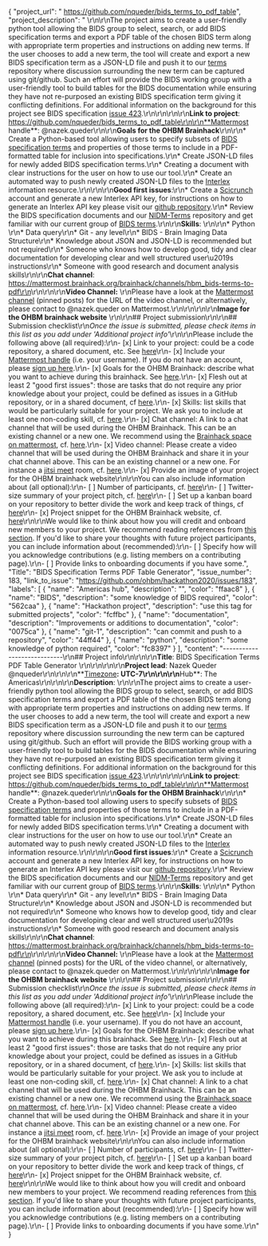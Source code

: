 {
  "project_url": " https://github.com/nqueder/bids_terms_to_pdf_table",
  "project_description": " \r\n\r\nThe project aims to create a user-friendly python tool allowing the BIDS group to select, search, or add BIDS specification terms and export a PDF table of the chosen BIDS term along with appropriate term properties and instructions on adding new terms. If the user chooses to add a new term, the tool will create and export a new BIDS specification term as a JSON-LD file and push it to our [terms](https://github.com/NIDM-Terms/terms/tree/master/terms/BIDS_Terms) repository where discussion surrounding the new term can be captured using git/github. Such an effort will provide the BIDS working group with a user-friendly tool to build tables for the BIDS documentation while ensuring they have not re-purposed an existing BIDS specification term giving it conflicting definitions.  For additional information on the background for this project see BIDS specification [issue 423](https://github.com/bids-standard/bids-specification/issues/423).\r\n\r\n<!--Describe the main idea and context of your project in a few sentences.-->\r\n\r\n**Link to project**: https://github.com/nqueder/bids_terms_to_pdf_table\r\n\r\n**Mattermost handle**: @nazek.queder\r\n\r\n**Goals for the OHBM Brainhack**\r\n\r\n* Create a Python-based tool allowing users to specify subsets of [BIDS specification terms](https://github.com/NIDM-Terms/terms/tree/master/terms/BIDS_Terms) and properties of those terms to include in a PDF-formatted table for inclusion into specifications.\r\n* Create JSON-LD files for newly added BIDS specification terms.\r\n* Creating a document with clear instructions for the user on how to use our tool.\r\n* Create an automated way to push newly created JSON-LD files to the [Interlex](https://scicrunch.org/nidm-terms) information resource.\r\n\r\n\r\n**Good first issues**:\r\n* Create a [Scicrunch](https://scicrunch.org/nidm-terms) account and generate a new Interlex API key, for instructions on how to generate an Interlex API key please visit our [github repository](https://github.com/nqueder/bids_terms_to_pdf_table).\r\n* Review the BIDS specification documents and our [NIDM-Terms](https://github.com/NIDM-Terms/terms) repository and get familiar with our current group of [BIDS terms](https://github.com/NIDM-Terms/terms/tree/master/terms/BIDS_Terms).\r\n\r\n**Skills**: \r\n\r\n* Python \r\n* Data query\r\n* Git - any level\r\n* BIDS - Brain Imaging Data Structure\r\n* Knowledge about JSON and JSON-LD is recommended but not required\r\n* Someone who knows how to develop good, tidy and clear documentation for developing clear and well structured user\u2019s instructions\r\n* Someone with good research and document analysis skills\r\n\r\n**Chat channel**:  https://mattermost.brainhack.org/brainhack/channels/hbm_bids-terms-to-pdf\r\n<!-- If you are creating a channel on the [brainhack mattermost](https://mattermost.brainhack.org/) try to create a\r\n**public** channel with one of the following template names:\r\n\r\n- hbmhack-NAME_OF_YOUR_PROJECT\r\n- hbm-NAME_OF_YOUR_PROJECT\r\n\r\nThese would be the corresponding URLs that you can paste here.\r\n\r\nhttps://mattermost.brainhack.org/brainhack/channels/hbmhack-NAME_OF_YOUR_PROJECT\r\nhttps://mattermost.brainhack.org/brainhack/channels/hbm-NAME_OF_YOUR_PROJECT\r\n-->\r\n\r\n\r\n**Video Channel:** \r\nPlease have a look at the [Mattermost channel](https://mattermost.brainhack.org/brainhack/channels/hbm_bids-terms-to-pdf) (pinned posts) for the URL of the video channel, or alternatively, please contact to @nazek.queder on Mattermost.\r\n\r\n<!--\r\n**Video channel**: A link to our Zoom meeting room will be provided as a pinned message in the [chat channel](https://mattermost.brainhack.org/brainhack/channels/hbm_bids-terms-to-pdf)\r\n\r\nWe are trying to be super careful about \"zoom bombing\" possibility.\r\nSo we want to avoid having links to video chats in \"public space\".\r\nWe suggest that you create a Jitsi or Zoom room and mention it in your text channel as \"pinned\" message or in the channel header.\r\n\r\n-->\r\n\r\n**Image for the OHBM brainhack website** \r\n\r\n## Project submission\r\n\r\n## Submission checklist\r\n*Once the issue is submitted, please check items in this list as you add under 'Additional project info'*\r\n\r\nPlease include the following above (all required):\r\n-   [x] Link to your project: could be a code repository, a shared document, etc. See [here](https://github.com/ohbm/hackathon2020/blob/master/.github/ISSUE_TEMPLATE/handbooks/projects.md#link-to-project)\r\n-   [x] Include your [Mattermost handle](https://mattermost.brainhack.org/) (i.e. your username). If you do not have an account, please [sign up here](https://mattermost.brainhack.org/signup_email).\r\n-   [x] Goals for the OHBM Brainhack: describe what you want to achieve during this brainhack. See [here](https://github.com/ohbm/hackathon2020/blob/master/.github/ISSUE_TEMPLATE/handbooks/projects.md#goals).\r\n-   [x] Flesh out at least 2 \"good first issues\": those are tasks that do not require any prior knowledge about your project, could be defined as issues in a GitHub repository, or in a shared document, cf [here](https://github.com/ohbm/hackathon2020/blob/master/.github/ISSUE_TEMPLATE/handbooks/projects.md#onboarding-2-good-first-issues).\r\n-   [x] Skills: list skills that would be particularly suitable for your project. We ask you to include at least one non-coding skill, cf. [here](https://github.com/ohbm/hackathon2020/blob/master/.github/ISSUE_TEMPLATE/handbooks/projects.md#onboarding-skills).\r\n-   [x] Chat channel: A link to a chat channel that will be used during the OHBM Brainhack. This can be an existing channel or a new one. We recommend using the [Brainhack space on mattermost](https://mattermost.brainhack.org/), cf. [here](https://github.com/ohbm/hackathon2020/blob/master/.github/ISSUE_TEMPLATE/handbooks/projects.md#chat).\r\n-   [x] Video channel: Please create a video channel that will be used during the OHBM Brainhack and share it in your chat channel above. This can be an existing channel or a new one. For instance a [jitsi meet](https://meet.jit.si/) room, cf. [here](https://github.com/ohbm/hackathon2020/blob/master/.github/ISSUE_TEMPLATE/handbooks/projects.md#video-calls).\r\n-   [x] Provide an image of your project for the OHBM brainhack website\r\n\r\nYou can also include information about (all optional):\r\n-   [ ] Number of participants, cf. [here](https://github.com/ohbm/hackathon2020/blob/master/.github/ISSUE_TEMPLATE/handbooks/projects.md#participant-capacity)\r\n-   [ ] Twitter-size summary of your project pitch, cf. [here](https://github.com/ohbm/hackathon2020/blob/master/.github/ISSUE_TEMPLATE/handbooks/projects.md#twitter-size-summary-of-your-project-pitch)\r\n-   [ ] Set up a kanban board on your repository to better divide the work and keep track of things, cf [here](https://github.com/ohbm/hackathon2020/blob/master/.github/ISSUE_TEMPLATE/handbooks/projects.md#set-up-a-kanban-board)\r\n-   [x] Project snippet for the OHBM Brainhack website, cf. [here](https://github.com/ohbm/hackathon2020/blob/master/.github/ISSUE_TEMPLATE/handbooks/projects.md#project-snippet-for-the-ohbm-brainhack-website)\r\n\r\nWe would like to think about how you will credit and onboard new members to your project. We recommend reading references from [this section](https://github.com/ohbm/hackathon2020/blob/master/.github/ISSUE_TEMPLATE/handbooks/projects.md#credit-and-onboarding). If you'd like to share your thoughts with future project participants, you can include information about (recommended):\r\n-   [ ] Specify how will you acknowledge contributions (e.g. listing members on a contributing page).\r\n-   [ ] Provide links to onboarding documents if you have some.",
  "Title": "BIDS Specification Terms PDF Table Generator",
  "issue_number": 183,
  "link_to_issue": "https://github.com/ohbm/hackathon2020/issues/183",
  "labels": [
    {
      "name": "Americas hub",
      "description": "",
      "color": "ffaac8"
    },
    {
      "name": "BIDS",
      "description": "some knowledge of BIDS required",
      "color": "562caa"
    },
    {
      "name": "Hackathon project",
      "description": "use this tag for submitted projects",
      "color": "fcffbc"
    },
    {
      "name": "documentation",
      "description": "Improvements or additions to documentation",
      "color": "0075ca"
    },
    {
      "name": "git-1",
      "description": "can commit and push to a repository",
      "color": "44ff44"
    },
    {
      "name": "python",
      "description": "some knowledge of python required",
      "color": "fc8397"
    }
  ],
  "content": "----------------------------\r\n## Project info\r\n<!-- *Please fill this in first and then submit the issue* -->\r\n\r\n**Title**: BIDS Specification Terms PDF Table Generator \r\n\r\n<!--Name of your awesome project. Please also update the title of the issue to be the title of your project-->\r\n\r\n**Project lead**: Nazek Queder @nqueder\r\n<!--Your name and GitHub login, possibly more than 1 lead-->\r\n\r\n**[Timezone](https://github.com/ohbm/hackathon2020/blob/master/.github/ISSUE_TEMPLATE/handbooks/projects.md#timezone)**: UTC-7\r\n<!--UTC offset of your timezone (cf. https://www.timeanddate.com/time/map/ for example).-->\r\n\r\n**Hub**: The Americas\r\n<!--Asia and Pacific / Europe, Middle East and Africa / The Americas based on location of project lead. Possibly more than 1 hub.-->\r\n\r\n**Description**: \r\n\r\nThe project aims to create a user-friendly python tool allowing the BIDS group to select, search, or add BIDS specification terms and export a PDF table of the chosen BIDS term along with appropriate term properties and instructions on adding new terms. If the user chooses to add a new term, the tool will create and export a new BIDS specification term as a JSON-LD file and push it to our [terms](https://github.com/NIDM-Terms/terms/tree/master/terms/BIDS_Terms) repository where discussion surrounding the new term can be captured using git/github. Such an effort will provide the BIDS working group with a user-friendly tool to build tables for the BIDS documentation while ensuring they have not re-purposed an existing BIDS specification term giving it conflicting definitions.  For additional information on the background for this project see BIDS specification [issue 423](https://github.com/bids-standard/bids-specification/issues/423).\r\n\r\n<!--Describe the main idea and context of your project in a few sentences.-->\r\n\r\n**Link to project**: https://github.com/nqueder/bids_terms_to_pdf_table\r\n\r\n**Mattermost handle**: @nazek.queder\r\n\r\n**Goals for the OHBM Brainhack**\r\n\r\n* Create a Python-based tool allowing users to specify subsets of [BIDS specification terms](https://github.com/NIDM-Terms/terms/tree/master/terms/BIDS_Terms) and properties of those terms to include in a PDF-formatted table for inclusion into specifications.\r\n* Create JSON-LD files for newly added BIDS specification terms.\r\n* Creating a document with clear instructions for the user on how to use our tool.\r\n* Create an automated way to push newly created JSON-LD files to the [Interlex](https://scicrunch.org/nidm-terms) information resource.\r\n\r\n\r\n**Good first issues**:\r\n* Create a [Scicrunch](https://scicrunch.org/nidm-terms) account and generate a new Interlex API key, for instructions on how to generate an Interlex API key please visit our [github repository](https://github.com/nqueder/bids_terms_to_pdf_table).\r\n* Review the BIDS specification documents and our [NIDM-Terms](https://github.com/NIDM-Terms/terms) repository and get familiar with our current group of [BIDS terms](https://github.com/NIDM-Terms/terms/tree/master/terms/BIDS_Terms).\r\n\r\n**Skills**: \r\n\r\n* Python \r\n* Data query\r\n* Git - any level\r\n* BIDS - Brain Imaging Data Structure\r\n* Knowledge about JSON and JSON-LD is recommended but not required\r\n* Someone who knows how to develop good, tidy and clear documentation for developing clear and well structured user\u2019s instructions\r\n* Someone with good research and document analysis skills\r\n\r\n**Chat channel**:  https://mattermost.brainhack.org/brainhack/channels/hbm_bids-terms-to-pdf\r\n<!-- If you are creating a channel on the [brainhack mattermost](https://mattermost.brainhack.org/) try to create a\r\n**public** channel with one of the following template names:\r\n\r\n- hbmhack-NAME_OF_YOUR_PROJECT\r\n- hbm-NAME_OF_YOUR_PROJECT\r\n\r\nThese would be the corresponding URLs that you can paste here.\r\n\r\nhttps://mattermost.brainhack.org/brainhack/channels/hbmhack-NAME_OF_YOUR_PROJECT\r\nhttps://mattermost.brainhack.org/brainhack/channels/hbm-NAME_OF_YOUR_PROJECT\r\n-->\r\n\r\n\r\n**Video Channel:** \r\nPlease have a look at the [Mattermost channel](https://mattermost.brainhack.org/brainhack/channels/hbm_bids-terms-to-pdf) (pinned posts) for the URL of the video channel, or alternatively, please contact to @nazek.queder on Mattermost.\r\n\r\n<!--\r\n**Video channel**: A link to our Zoom meeting room will be provided as a pinned message in the [chat channel](https://mattermost.brainhack.org/brainhack/channels/hbm_bids-terms-to-pdf)\r\n\r\nWe are trying to be super careful about \"zoom bombing\" possibility.\r\nSo we want to avoid having links to video chats in \"public space\".\r\nWe suggest that you create a Jitsi or Zoom room and mention it in your text channel as \"pinned\" message or in the channel header.\r\n\r\n-->\r\n\r\n**Image for the OHBM brainhack website** \r\n\r\n## Project submission\r\n\r\n## Submission checklist\r\n*Once the issue is submitted, please check items in this list as you add under 'Additional project info'*\r\n\r\nPlease include the following above (all required):\r\n-   [x] Link to your project: could be a code repository, a shared document, etc. See [here](https://github.com/ohbm/hackathon2020/blob/master/.github/ISSUE_TEMPLATE/handbooks/projects.md#link-to-project)\r\n-   [x] Include your [Mattermost handle](https://mattermost.brainhack.org/) (i.e. your username). If you do not have an account, please [sign up here](https://mattermost.brainhack.org/signup_email).\r\n-   [x] Goals for the OHBM Brainhack: describe what you want to achieve during this brainhack. See [here](https://github.com/ohbm/hackathon2020/blob/master/.github/ISSUE_TEMPLATE/handbooks/projects.md#goals).\r\n-   [x] Flesh out at least 2 \"good first issues\": those are tasks that do not require any prior knowledge about your project, could be defined as issues in a GitHub repository, or in a shared document, cf [here](https://github.com/ohbm/hackathon2020/blob/master/.github/ISSUE_TEMPLATE/handbooks/projects.md#onboarding-2-good-first-issues).\r\n-   [x] Skills: list skills that would be particularly suitable for your project. We ask you to include at least one non-coding skill, cf. [here](https://github.com/ohbm/hackathon2020/blob/master/.github/ISSUE_TEMPLATE/handbooks/projects.md#onboarding-skills).\r\n-   [x] Chat channel: A link to a chat channel that will be used during the OHBM Brainhack. This can be an existing channel or a new one. We recommend using the [Brainhack space on mattermost](https://mattermost.brainhack.org/), cf. [here](https://github.com/ohbm/hackathon2020/blob/master/.github/ISSUE_TEMPLATE/handbooks/projects.md#chat).\r\n-   [x] Video channel: Please create a video channel that will be used during the OHBM Brainhack and share it in your chat channel above. This can be an existing channel or a new one. For instance a [jitsi meet](https://meet.jit.si/) room, cf. [here](https://github.com/ohbm/hackathon2020/blob/master/.github/ISSUE_TEMPLATE/handbooks/projects.md#video-calls).\r\n-   [x] Provide an image of your project for the OHBM brainhack website\r\n\r\nYou can also include information about (all optional):\r\n-   [ ] Number of participants, cf. [here](https://github.com/ohbm/hackathon2020/blob/master/.github/ISSUE_TEMPLATE/handbooks/projects.md#participant-capacity)\r\n-   [ ] Twitter-size summary of your project pitch, cf. [here](https://github.com/ohbm/hackathon2020/blob/master/.github/ISSUE_TEMPLATE/handbooks/projects.md#twitter-size-summary-of-your-project-pitch)\r\n-   [ ] Set up a kanban board on your repository to better divide the work and keep track of things, cf [here](https://github.com/ohbm/hackathon2020/blob/master/.github/ISSUE_TEMPLATE/handbooks/projects.md#set-up-a-kanban-board)\r\n-   [x] Project snippet for the OHBM Brainhack website, cf. [here](https://github.com/ohbm/hackathon2020/blob/master/.github/ISSUE_TEMPLATE/handbooks/projects.md#project-snippet-for-the-ohbm-brainhack-website)\r\n\r\nWe would like to think about how you will credit and onboard new members to your project. We recommend reading references from [this section](https://github.com/ohbm/hackathon2020/blob/master/.github/ISSUE_TEMPLATE/handbooks/projects.md#credit-and-onboarding). If you'd like to share your thoughts with future project participants, you can include information about (recommended):\r\n-   [ ] Specify how will you acknowledge contributions (e.g. listing members on a contributing page).\r\n-   [ ] Provide links to onboarding documents if you have some.\r\n"
}